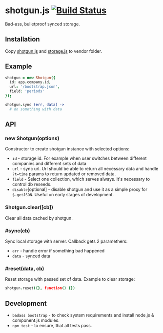# shotgun.js [![Build Status](https://circleci.com/gh/activecell/shotgun.png?circle-token=752e7092ed2b572b10c1c7e151f9723dc84e9817)](https://circleci.com/gh/activecell/shotgun)

  Bad-ass, bulletproof synced storage.

## Installation

  Copy [shotgun.js](https://github.com/activecell/shotgun/blob/master/index.js) and [storage.js](https://github.com/ask11/storage/blob/master/dist/storage.js) to vendor folder.

## Example

```coffee
shotgun = new Shotgun({
  id: app.company.id,
  url: '/bootstrap.json',
  field: 'periods'
});

shotgun.sync (err, data) ->
  # do something with data
```

## API

### new Shotgun(options)

  Constructor to create shotgun instance with selected options:

  * `id` - storage id. For example when user switches between different companies and different sets of data
  * `url` - sync url. Url should be able to return all necessary data and handle `?t=time` params to return updated or removed data.
  * `field` - Select one collection, which serves always. It's necessary to control db reseeds.
  * `disable`[optional] - disable shotgun and use it as a simple proxy for `$.getJSON`. Useful on early stages of development.

### Shotgun.clear([cb])

  Clear all data cached by shotgun.

### #sync(cb)

  Sync local storage with server. Callback gets 2 paramethers:

  * `err` - handle error if something bad happened
  * `data` - synced data

### #reset(data, cb)

  Reset storage with passed set of data.
  Example to clear storage:

```coffee
shotgun.reset({}, function() {})
```

## Development

  * `badass bootstrap` - to check system requirements and install node.js & component.js modules.
  * `npm test` - to ensure, that all tests pass.

